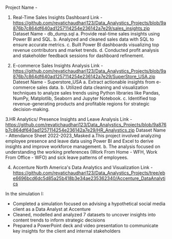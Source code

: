Project Name - 
1. Real-Time Sales Insights Dashboard
Link - https://github.com/revatichaudhari123/Data_Analystics_Projects/blob/9a876b7c864df640ad1257114254e236142a7e29/sales_insights.zip
Dataset Name  - db_dump.sql
a. Provide real-time sales insights using Power BI and SQL.
b. Analyzed and cleaned sales data with SQL to ensure accurate metrics.
c. Built Power BI dashboards visualizing top revenue contributors and market trends.
d. Conducted profit analysis and stakeholder feedback sessions for dashboard refinement.

2. E-commerce Sales Insights Analysis
Link - https://github.com/revatichaudhari123/Data_Analystics_Projects/blob/9a876b7c864df640ad1257114254e236142a7e29/SuperStore_USA.zip
Dateset Name - Superstore_USA
a. Extract actionable insights from e-commerce sales data.
b. Utilized data cleaning and visualization techniques to analyze sales trends using Python libraries like Pandas, NumPy, Matplotlib, Seaborn and Jupyter Notebook.
c. Identified top revenue-generating products and profitable regions for strategic decision-making.

3.HR Analytics/ Presence Insights and Leave Analysis 
Link - https://github.com/revatichaudhari123/Data_Analystics_Projects/blob/9a876b7c864df640ad1257114254e236142a7e29/HR_Analystics.zip
Dataset Name - Attendance Sheet 2022-2023_Masked
a.This project involved analyzing employee presence and leave data using Power BI and Excel to derive insights and improve workforce management. 
b. The analysis focused on understanding the working preferences (Work From Home - WFH, Work From Office - WFO) and sick leave patterns of employees.

4. Accenture North America's Data Analytics and Visualization
Link - https://github.com/revatichaudhari123/Data_Analystics_Projects/tree/ebe6696bcd6dc5d85a25b418b3e34ae235362340/Accenture_DataAnalytics


In the simulation I:
 * Completed a simulation focused on advising a hypothetical social media client
 as a Data Analyst at Accenture
 * Cleaned, modelled and analyzed 7 datasets to uncover insights into content
 trends to inform strategic decisions
 * Prepared a PowerPoint deck and video presentation to communicate key insights
 for the client and internal stakeholders
